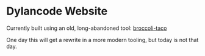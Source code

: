 # Dylancode Website

Currently built using an old, long-abandoned tool: [broccoli-taco](https://github.com/moudy/broccoli-taco)

One day this will get a rewrite in a more modern tooling, but today is not that day.